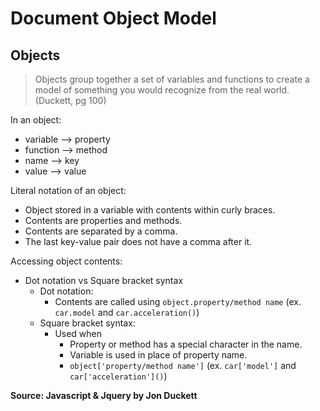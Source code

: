 # Document Object Model

## Objects

> Objects group together a set of variables and functions to create a model of something you would recognize from the real world. (Duckett, pg 100)

In an object:
- variable --> property
- function --> method
- name     --> key
- value    --> value

Literal notation of an object:
- Object stored in a variable with contents within curly braces.
- Contents are properties and methods.
- Contents are separated by a comma.
- The last key-value pair does not have a comma after it.

Accessing object contents:
- Dot notation vs Square bracket syntax
  - Dot notation:
    - Contents are called using `object.property/method name` (ex. `car.model` and `car.acceleration()`)
  - Square bracket syntax:
    - Used when 
      - Property or method has a special character in the name.
      - Variable is used in place of property name.
      - `object['property/method name']` (ex. `car['model']` and `car['acceleration']()`)

**Source: Javascript & Jquery by Jon Duckett**